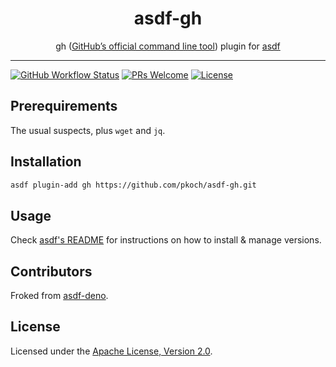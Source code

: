 <div align="center">
<h1>asdf-gh</h1>
<span>gh (<a href="https://cli.github.com/">GitHub’s official command line tool</a>) plugin for <a href="https://asdf-vm.com/">asdf</a></span>
</div>
<hr />

[![GitHub Workflow Status](https://img.shields.io/github/workflow/status/pkoch/asdf-gh/main?style=flat-square)](https://github.com/pkoch/asdf-gh/actions)
[![PRs Welcome](https://img.shields.io/badge/PRs-welcome-brightgreen.svg?style=flat-square)](http://makeapullrequest.com)
[![License](https://img.shields.io/github/license/pkoch/asdf-gh?style=flat-square&color=brightgreen)](https://github.com/pkoch/asdf-gh/blob/master/LICENSE)

## Prerequirements

The usual suspects, plus `wget` and `jq`.

## Installation

```bash
asdf plugin-add gh https://github.com/pkoch/asdf-gh.git
```

## Usage

Check [asdf's README](https://github.com/asdf-vm/asdf/blob/master/README.md) for
instructions on how to install & manage versions.

## Contributors

Froked from [asdf-deno](https://github.com/asdf-community/asdf-deno).

## License

Licensed under the
[Apache License, Version 2.0](https://www.apache.org/licenses/LICENSE-2.0).

